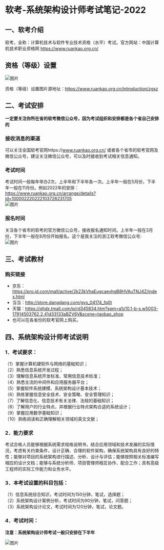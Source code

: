 # 软考-系统架构设计师考试笔记-2022
## 一、软考介绍
软考，全称：计算机技术与软件专业技术资格（水平）考试。官方网站：中国计算机技术职业资格网 https://www.ruankao.org.cn/
## 资格（等级）设置
![图片](https://user-images.githubusercontent.com/74648509/179940701-3a7c08d9-5fdd-44ba-b55c-4aa9810f2504.png)

资格（等级）设置图片源地址：https://www.ruankao.org.cn/introduction/zgsz
## 二、考试安排
**一定要关注你所在省的软考微信公众号，因为考试组织和安排都是各个省自己安排的**

### 接收消息的渠道
可以关注全国软考官网https://www.ruankao.org.cn/ 或者各个省市的软考官网及微信公众号，建议关注微信公众号，可以及时接收到考试相关信息通知。  

### 考试时间
考试时间一般每年举办2次，上半年和下半年各一次。上半年一般在5月份，下半年一般在11月份。例如2022年的安排：https://www.ruankao.org.cn/arrange/details?id=100002220222103726231705  
![图片](https://user-images.githubusercontent.com/74648509/179942325-4ef4baab-32de-4fc6-9f0e-5f3b0c1f6be3.png)  


### 报名时间
关注各个省市的软考的官方微信公众号，接收报名通知时间。上半年一般在3月份，下半年一般在8月份开始报名。这个是我关注的浙江软考微信公众号:  
![图片](https://user-images.githubusercontent.com/74648509/179947864-78af4cf2-e9b7-48c5-9106-10561b4e5b87.png)

## 三、考试教材

### 购买链接

+ 京东：https://pro.jd.com/mall/active/2k23kVhaEugcaevhgB8HVAuTNJ4Z/index.html
+ 当当：http://store.dangdang.com/gys_04174_fq0t
+ 天猫：https://qhdx.tmall.com/p/rd345834.htm?spm=a1z10.1-b-s.w5003-17914503762.2.41d33133aBZV6V&scene=taobao_shop
+ 也可以在各省份的软考官网上购买。

## 四、系统架构设计师考试说明

### 1．考试要求：

（1）掌握计算机硬软件与网络的基础知识；  
（2）熟悉信息系统开发过程；  
（3）理解信息系统开发标准、常用信息技术标准；  
（4）熟悉主流的中间件和应用服务器平台；  
（5）掌握软件系统建模、系统架构设计基本技术；  
（6）熟练掌握信息安全技术、安全策略、安全管理知识；  
（7）了解信息化、信息技术有关法律、法规的基础知识；  
（8）了解用户的行业特点，并根据行业特点架构合适的系统设计；  
（9）掌握应用数学基础知识；  
（10）熟练阅读和正确理解相关领域的英文文献；  

### 2．能力要求

考试合格人员能够根据系统需求规格说明书，结合应用领域和技术发展的实际情况，考虑有关约束条件，设计正确、合理的软件架构，确保系统架构具有良好的特性；能够对项目的系统架构进行描述、分析、设计与评估；能够按照相关标准编写相应的设计文档；能够与系统分析师、项目管理师相互协作、配合工作；具有高级工程师的实际工作能力和业务水平。  

### 3．本考试设置的科目包括：

（1）信息系统综合知识，考试时间为150分钟，笔试，选择题；  
（2）系统架构设计案例分析，考试时间为90分钟，笔试，问答题；  
（3）系统架构设计论文，考试时间为120分钟，笔试，论文题。

### 4．考试时间：

**注意：系统架构设计师考试一般只安排在下半年**

![图片](https://user-images.githubusercontent.com/74648509/179963198-3a530e95-f4d4-4f6a-b0df-b06f3edbe17e.png)

